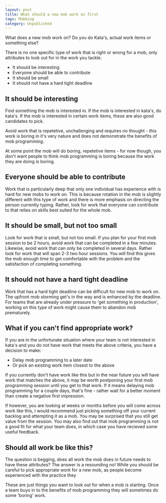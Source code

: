 ```yaml
---
layout: post
title: What should a new mob work on first
tags: Mobbing 
category: Unpublished
---
```

What does a new mob work on? Do you do Kata's, actual work items or something else?

There is no one specific type of work that is right or wrong for a mob, only attributes to look out for in the work you tackle. 

- It should be interesting  
- Everyone should be able to contribute
- It should be small
- It should not have a hard tight deadline

## It should be interesting

Find something the mob is interested in. If the mob is interested in kata's, do kata's. If the mob is interested in certain work items, these are also good candidates to pick. 

Avoid work that is repetetive, unchallenging and requires no thought - this work is boring in it's very nature and does not demonstrate the benefits of mob programming.

At some point the mob will do boring, repetetive items - for now though, you don't want people to think mob programming is boring because the work they are doing is boring.

## Everyone should be able to contribute

Work that is particularly deep that only one individual has experience with is hard for new mobs to work on. This is because rotation in the mob is slightly different with this type of work and there is more emphasis on directing the person currently typing. Rather, look for work that everyone can contribute to that relies on skills best suited for the whole mob.

## It should be small, but not too small

Look for work that is small, but not too small. If you plan for your first mob session to be 2 hours, avoid work that can be completed in a few minutes. Likewise, avoid work that can only be completed in several days. Rather look for work that will span 2-3 two hour sessions. You will find this gives the mob enough time to get comfortable with the problem and the satisfaction of completing something.

## It should not have a hard tight deadline

Work that has a hard tight deadline can be difficult for new mob to work on. The upfront mob storming get's in the way and is enhanced by the deadline. For teams that are already under pressure to 'get something in production', working on this type of work might cause them to abandon mob prematurely. 

## What if you can't find appropriate work?

If you are in the unfortunate situation where your team is not interested in kata's and you do not have work that meets the above criteria, you have a decision to make:  

- Delay mob programming to a later date
- Or pick an existing work item closest to the above

If you currently don't have work like this but in the near future you will have work that matches the above, it may be worth postponing your first mob programming session until you get to that work. If it means delaying mob programming for a couple days, that's fine - rather wait for a better moment than create a negative first impression.

If however, you are looking at weeks or months before you will come across work like this, I would recommend just picking something off your current backlog and attempting it as a mob. You may be surprised that you still get value from the session. You may also find out that mob programming is not a good fit for what your team does, in which case you have recieved some useful feedback.

## Should all work be like this?

The question is begging, does all work the mob does in future needs to have these attributes? The answer is a resounding no! While you should be careful to pick appropriate work for a new mob, as people become experienced with the practice they 

 These are just things you want to look out for when a mob is starting. Once a team buys in to the benefits of mob programming they will sometimes do some 'boring' work.

